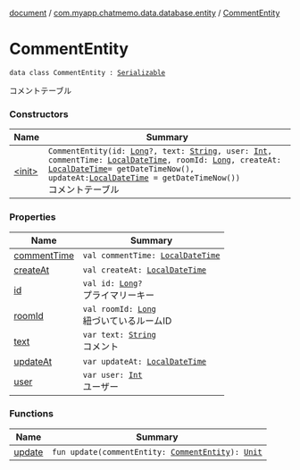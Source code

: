 [document](../../index.md) / [com.myapp.chatmemo.data.database.entity](../index.md) / [CommentEntity](./index.md)

# CommentEntity

`data class CommentEntity : `[`Serializable`](https://developer.android.com/reference/java/io/Serializable.html)

コメントテーブル

### Constructors

| Name | Summary |
|---|---|
| [&lt;init&gt;](-init-.md) | `CommentEntity(id: `[`Long`](https://kotlinlang.org/api/latest/jvm/stdlib/kotlin/-long/index.html)`?, text: `[`String`](https://kotlinlang.org/api/latest/jvm/stdlib/kotlin/-string/index.html)`, user: `[`Int`](https://kotlinlang.org/api/latest/jvm/stdlib/kotlin/-int/index.html)`, commentTime: `[`LocalDateTime`](https://developer.android.com/reference/java/time/LocalDateTime.html)`, roomId: `[`Long`](https://kotlinlang.org/api/latest/jvm/stdlib/kotlin/-long/index.html)`, createAt: `[`LocalDateTime`](https://developer.android.com/reference/java/time/LocalDateTime.html)` = getDateTimeNow(), updateAt: `[`LocalDateTime`](https://developer.android.com/reference/java/time/LocalDateTime.html)` = getDateTimeNow())`<br>コメントテーブル |

### Properties

| Name | Summary |
|---|---|
| [commentTime](comment-time.md) | `val commentTime: `[`LocalDateTime`](https://developer.android.com/reference/java/time/LocalDateTime.html) |
| [createAt](create-at.md) | `val createAt: `[`LocalDateTime`](https://developer.android.com/reference/java/time/LocalDateTime.html) |
| [id](id.md) | `val id: `[`Long`](https://kotlinlang.org/api/latest/jvm/stdlib/kotlin/-long/index.html)`?`<br>プライマリーキー |
| [roomId](room-id.md) | `val roomId: `[`Long`](https://kotlinlang.org/api/latest/jvm/stdlib/kotlin/-long/index.html)<br>紐づいているルームID |
| [text](text.md) | `var text: `[`String`](https://kotlinlang.org/api/latest/jvm/stdlib/kotlin/-string/index.html)<br>コメント |
| [updateAt](update-at.md) | `var updateAt: `[`LocalDateTime`](https://developer.android.com/reference/java/time/LocalDateTime.html) |
| [user](user.md) | `var user: `[`Int`](https://kotlinlang.org/api/latest/jvm/stdlib/kotlin/-int/index.html)<br>ユーザー |

### Functions

| Name | Summary |
|---|---|
| [update](update.md) | `fun update(commentEntity: `[`CommentEntity`](./index.md)`): `[`Unit`](https://kotlinlang.org/api/latest/jvm/stdlib/kotlin/-unit/index.html) |
